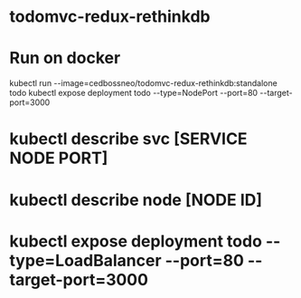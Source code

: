 # todomvc-redux-rethinkdb

# Run on docker

kubectl run --image=cedbossneo/todomvc-redux-rethinkdb:standalone todo
kubectl expose deployment todo --type=NodePort --port=80 --target-port=3000

#  kubectl describe svc [SERVICE NODE PORT]
#  kubectl describe node [NODE ID]
#  kubectl expose deployment todo --type=LoadBalancer --port=80 --target-port=3000
